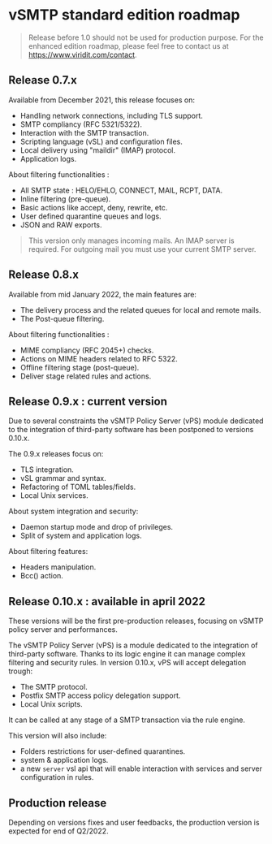 # vSMTP standard edition roadmap

> Release before 1.0 should not be used for production purpose.
For the enhanced edition roadmap, please feel free to contact us at
<https://www.viridit.com/contact>.

## Release 0.7.x

Available from December 2021, this release focuses on:

- Handling network connections, including TLS support.
- SMTP compliancy (RFC 5321/5322).
- Interaction with the SMTP transaction.
- Scripting language (vSL) and configuration files.
- Local delivery using "maildir" (IMAP) protocol.
- Application logs.

About filtering functionalities :

- All SMTP state : HELO/EHLO, CONNECT, MAIL, RCPT, DATA.
- Inline filtering (pre-queue).
- Basic actions like accept, deny, rewrite, etc.
- User defined quarantine queues and logs.
- JSON and RAW exports.

> This version only manages incoming mails. An IMAP server is required. For
> outgoing mail you must use your current SMTP server.

## Release 0.8.x

Available from mid January 2022, the main features are:

- The delivery process and the related queues for local and remote mails.
- The Post-queue filtering.

About filtering functionalities :

- MIME compliancy (RFC 2045+) checks.
- Actions on MIME headers related to RFC 5322.
- Offline filtering stage (post-queue).
- Deliver stage related rules and actions.

## Release 0.9.x : current version

Due to several constraints the vSMTP Policy Server (vPS) module dedicated to the integration of third-party software has been postponed to versions 0.10.x.

The 0.9.x releases focus on:

- TLS integration.
- vSL grammar and syntax.
- Refactoring of TOML tables/fields.
- Local Unix services.

About system integration and security:

- Daemon startup mode and drop of privileges.
- Split of system and application logs.

About filtering features:

- Headers manipulation.
- Bcc() action.

## Release 0.10.x : available in april 2022

These versions will be the first pre-production releases, focusing on vSMTP policy server and performances.

The vSMTP Policy Server (vPS) is a module dedicated to the integration of
third-party software. Thanks to its logic engine it can manage complex filtering
and security rules. In version 0.10.x, vPS will accept delegation trough:

- The SMTP protocol.
- Postfix SMTP access policy delegation support.
- Local Unix scripts.

It can be called at any stage of a SMTP transaction via the rule engine.

This version will also include:

- Folders restrictions for user-defined quarantines.
- system & application logs.
- a new `server` vsl api that will enable interaction with services and server configuration in rules.

## Production release

Depending on versions fixes and user feedbacks, the production version is
expected for end of Q2/2022.
